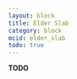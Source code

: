```yaml
---
layout: block
title: Elder Slab
category: block
mcid: elder_slab
todo: true
---
```



**TODO**
